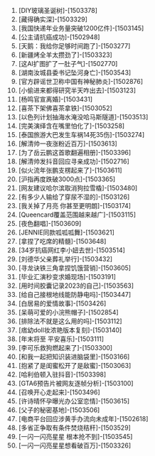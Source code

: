 
1. [DIY玻璃圣诞树]-[1503378]
1. [藏得确实深]-[1503329]
1. [我国快递年业务量突破1200亿件]-[1503145]
1. [公主请抗癌成功]-[1502948]
1. [天鹅：我给你足够时间跑了]-[1503277]
1. [新疆烤全羊太攒劲了]-[1503323]
1. [这AI扩图扩了一肚子气]-[1502770]
1. [湖南汝城县委书记坠河身亡]-[1503543]
1. [官方辟谣世卫称中国有神秘肺炎]-[1502876]
1. [小偷进来都得研究半天咋出去]-[1503123]
1. [杨鸣官宣离婚]-[1503431]
1. [喜茶下架佛喜茶拿铁]-[1503052]
1. [以色列计划抽海水淹没哈马斯隧道]-[1503513]
1. [完美演绎含在嘴里怕化了]-[1503258]
1. [泰国旅游大巴发生车祸14死35伤]-[1503274]
1. [解清帅一夜涨粉近百万]-[1503613]
1. [为了岳云鹏这首歌翻遍相册]-[1503396]
1. [解清帅发抖音回应寻亲成功]-[1502716]
1. [似火流年张鹏支楞起来了]-[1503611]
1. [沪指再度跌破3000点]-[1503365]
1. [网友建议哈尔滨取消狗拉雪橇]-[1503480]
1. [有多少人输给了穿尿不湿的]-[1503126]
1. [我关掉了月亮 你甚至更明朗]-[1503174]
1. [Queencard覆盖范围越来越广]-[1503115]
1. [夜色翻唱]-[1503609]
1. [JENNIE同款呱呱呱舞]-[1503621]
1. [拿捏了吃席的精髓]-[1503648]
1. [34岁抗癌网红李小妞去世]-[1503514]
1. [刘德华父亲葬礼举行]-[1503432]
1. [寻龙诀铁三角拿捏饥饿营销]-[1503605]
1. [毕业汇演秒变求婚现场]-[1503191]
1. [用时间胶囊记录2023的自己]-[1503563]
1. [给自己接根地线能防静电吗]-[1503447]
1. [白居易的爱情故事]-[1503426]
1. [呆萌可爱的小浣熊帽子]-[1502854]
1. [排除法不就是这么用的吗]-[1503112]
1. [痞幼doll妆浓艳版本复刻]-[1503140]
1. [年末将至 平安喜乐]-[1503111]
1. [李可乐救狗燃起来了]-[1503300]
1. [和我一起把知识装进脑袋里]-[1503166]
1. [抱紧了是闺蜜松开了是敌蜜]-[1503063]
1. [哈利伯顿入驻抖音]-[1503398]
1. [GTA6预告片被网友逐帧分析]-[1503100]
1. [召唤开心走起来]-[1503496]
1. [许诗晴怀孕曝光办公室恋情]-[1503615]
1. [父子的秘密基地]-[1503506]
1. [电商平台回应涉黄手办流向未成年]-[1502618]
1. [多省正争取有条件焚烧秸秆]-[1503529]
1. [一闪一闪亮星星 根本抢不到]-[1503545]
1. [一闪一闪亮星星想看破百万]-[1503326]
